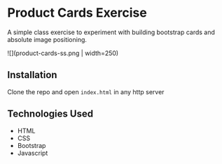 # Product Cards Exercise

A simple class exercise to experiment with building bootstrap cards and absolute image positioning. 

![](product-cards-ss.png | width=250)

## Installation

Clone the repo and open `index.html` in any http server

## Technologies Used
* HTML
* CSS
* Bootstrap
* Javascript
